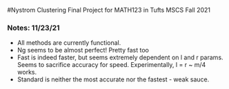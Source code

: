 #Nystrom Clustering
Final Project for MATH123 in Tufts MSCS Fall 2021


### Notes: 11/23/21
* All methods are currently functional.
* Ng seems to be almost perfect! Pretty fast too
* Fast is indeed faster, but seems extremely dependent on l and r params.
  Seems to sacrifice accuracy for speed. Experimentally, l = r ~ m/4 works.
* Standard is neither the most accurate nor the fastest - weak sauce.
